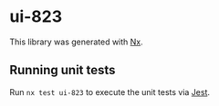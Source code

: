 # ui-823

This library was generated with [Nx](https://nx.dev).

## Running unit tests

Run `nx test ui-823` to execute the unit tests via [Jest](https://jestjs.io).
